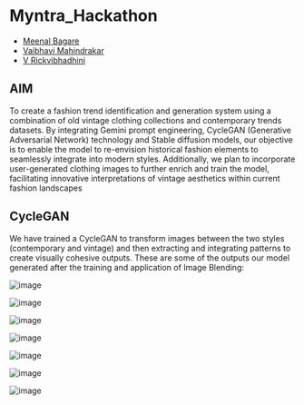 # Myntra_Hackathon
- [Meenal Bagare](https://github.com/Meenalbagare)<br>
- [Vaibhavi Mahindrakar](https://github.com/vam28)<br>
- [V Rickvibhadhini](https://github.com/rickvibhadhini)<br>

## AIM
To create a fashion trend identification and generation system using a combination of old vintage clothing collections and contemporary trends datasets. 
By integrating Gemini prompt engineering, CycleGAN (Generative Adversarial Network) technology and Stable diffusion models, our objective is to enable the model to re-envision historical fashion elements to seamlessly integrate into modern styles.
Additionally, we plan to incorporate user-generated clothing images to further enrich and train the model, facilitating innovative interpretations of vintage aesthetics within current fashion landscapes

## CycleGAN
We have trained a CycleGAN to transform images between the two styles (contemporary and vintage) and then extracting and integrating patterns to create visually cohesive outputs. These are some of the outputs our model generated after the training and application of Image Blending:

![image](https://github.com/user-attachments/assets/cefa7a6b-49b6-4e40-ba59-668dd20f2516)

![image](https://github.com/user-attachments/assets/0590cdb2-6b2b-4856-9708-f28a87fdf2a7)

![image](https://github.com/user-attachments/assets/2e85266e-23ed-44c0-8739-8d345c29f682)

![image](https://github.com/user-attachments/assets/60567842-7c4a-4e18-be27-b9e656b8bcbb)

![image](https://github.com/user-attachments/assets/ee24d9be-fe3c-41a9-a9ed-0a1a2a6f3ada)

![image](https://github.com/user-attachments/assets/a643f534-3b5d-4a30-95a1-f3eb7da4351a)

![image](https://github.com/user-attachments/assets/5933b8d7-b778-4b86-93b7-332b47638a8c)










